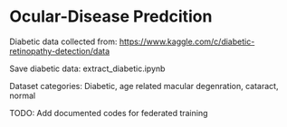 # Ocular-Disease Predcition

Diabetic data collected from: https://www.kaggle.com/c/diabetic-retinopathy-detection/data

Save diabetic data: extract_diabetic.ipynb

Dataset categories: Diabetic, age related macular degenration, cataract, normal
                         
TODO: Add documented codes for federated training
